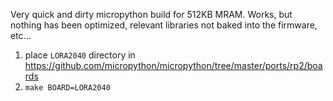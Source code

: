 Very quick and dirty micropython build for 512KB MRAM. Works, but nothing has been optimized, relevant libraries not baked into the firmware, etc...

1. place `LORA2040` directory in https://github.com/micropython/micropython/tree/master/ports/rp2/boards
2. `make BOARD=LORA2040`
